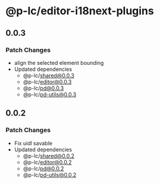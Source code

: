 # @p-lc/editor-i18next-plugins

## 0.0.3

### Patch Changes

- align the selected element bounding
- Updated dependencies
  - @p-lc/shared@0.0.3
  - @p-lc/editor@0.0.3
  - @p-lc/pd@0.0.3
  - @p-lc/pd-utils@0.0.3

## 0.0.2

### Patch Changes

- Fix uidl savable
- Updated dependencies
  - @p-lc/shared@0.0.2
  - @p-lc/editor@0.0.2
  - @p-lc/pd@0.0.2
  - @p-lc/pd-utils@0.0.2
